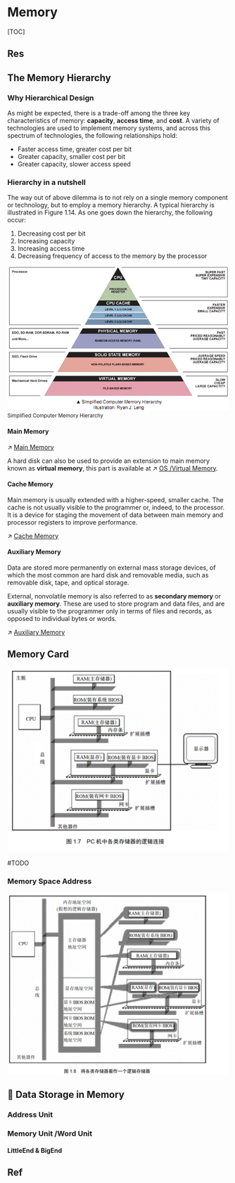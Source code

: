 # Memory

[TOC]



## Res


## The Memory Hierarchy
### Why Hierarchical Design
As might be expected, there is a trade-off among the three key characteristics of memory: **capacity**, **access time**, and **cost**. A variety of technologies are used to implement memory systems, and across this spectrum of technologies, the following relationships hold:

-   Faster access time, greater cost per bit
-   Greater capacity, smaller cost per bit
-   Greater capacity, slower access speed

### Hierarchy in a nutshell

The way out of above dilemma is to not rely on a single memory component or technology, but to employ a memory hierarchy. A typical hierarchy is illustrated in Figure 1.14. As one goes down the hierarchy, the following occur:

1.  Decreasing cost per bit
2.  Increasing capacity
3.  Increasing access time
4.  Decreasing frequency of access to the memory by the processor

![](../../../../../../Assets/Pics/Pasted%20image%2020230301122408.png)
<small>Simplified Computer Memory Hierarchy </small>

#### Main Memory

↗ [Main Memory](Main%20Memory.md)

A hard disk can also be used to provide an extension to main memory known as **virtual memory**, this part is available at ↗ [OS /Virtual Memory](../../../Operating%20System/Memory%20Management/Virtual%20Memory/Virtual%20Memory.md).


#### Cache Memory
Main memory is usually extended with a higher-speed, smaller cache. The cache is not usually visible to the programmer or, indeed, to the processor. It is a device for staging the movement of data between main memory and processor registers to improve performance.

↗ [Cache Memory](Cache%20Memory.md)


#### Auxiliary Memory
Data are stored more permanently on external mass storage devices, of which the most common are hard disk and removable media, such as removable disk, tape, and optical storage.

External, nonvolatile memory is also referred to as **secondary memory** or **auxiliary memory**. These are used to store program and data files, and are usually visible to the programmer only in terms of files and records, as opposed to individual bytes or words.

↗ [Auxiliary Memory](Auxiliary%20Memory.md)



## Memory Card
![](../../../../../../Assets/Pics/Screenshot%202023-03-01%20at%2011.08.01%20AM.png)


#TODO 

### Memory Space Address
![](../../../../../../Assets/Pics/Screenshot%202023-03-01%20at%2011.08.25%20AM.png)



## 💽 Data Storage in Memory
### Address Unit


### Memory Unit /Word Unit
#### LittleEnd & BigEnd




## Ref
